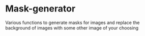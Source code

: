 # Mask-generator
Various functions to generate masks for images and replace the background of images with some other image of your choosing 
